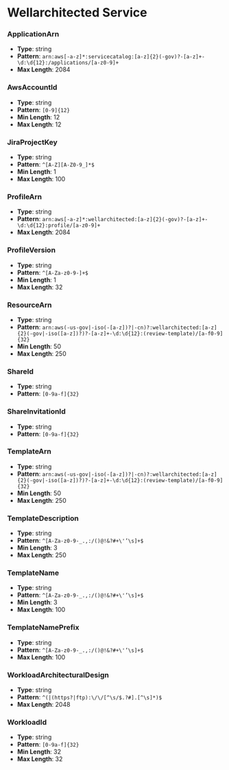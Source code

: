 # Wellarchitected Service

### ApplicationArn
- **Type**: string
- **Pattern**: `arn:aws[-a-z]*:servicecatalog:[a-z]{2}(-gov)?-[a-z]+-\d:\d{12}:/applications/[a-z0-9]+`
- **Max Length**: 2084

### AwsAccountId
- **Type**: string
- **Pattern**: `[0-9]{12}`
- **Min Length**: 12
- **Max Length**: 12

### JiraProjectKey
- **Type**: string
- **Pattern**: `^[A-Z][A-Z0-9_]*$`
- **Min Length**: 1
- **Max Length**: 100

### ProfileArn
- **Type**: string
- **Pattern**: `arn:aws[-a-z]*:wellarchitected:[a-z]{2}(-gov)?-[a-z]+-\d:\d{12}:profile/[a-z0-9]+`
- **Max Length**: 2084

### ProfileVersion
- **Type**: string
- **Pattern**: `^[A-Za-z0-9-]+$`
- **Min Length**: 1
- **Max Length**: 32

### ResourceArn
- **Type**: string
- **Pattern**: `arn:aws(-us-gov|-iso(-[a-z])?|-cn)?:wellarchitected:[a-z]{2}(-gov|-iso([a-z])?)?-[a-z]+-\d:\d{12}:(review-template)/[a-f0-9]{32}`
- **Min Length**: 50
- **Max Length**: 250

### ShareId
- **Type**: string
- **Pattern**: `[0-9a-f]{32}`

### ShareInvitationId
- **Type**: string
- **Pattern**: `[0-9a-f]{32}`

### TemplateArn
- **Type**: string
- **Pattern**: `arn:aws(-us-gov|-iso(-[a-z])?|-cn)?:wellarchitected:[a-z]{2}(-gov|-iso([a-z])?)?-[a-z]+-\d:\d{12}:(review-template)/[a-f0-9]{32}`
- **Min Length**: 50
- **Max Length**: 250

### TemplateDescription
- **Type**: string
- **Pattern**: `^[A-Za-z0-9-_.,:/()@!&?#+\'’\s]+$`
- **Min Length**: 3
- **Max Length**: 250

### TemplateName
- **Type**: string
- **Pattern**: `^[A-Za-z0-9-_.,:/()@!&?#+\'’\s]+$`
- **Min Length**: 3
- **Max Length**: 100

### TemplateNamePrefix
- **Type**: string
- **Pattern**: `^[A-Za-z0-9-_.,:/()@!&?#+\'’\s]+$`
- **Max Length**: 100

### WorkloadArchitecturalDesign
- **Type**: string
- **Pattern**: `^(|(https?|ftp):\/\/[^\s/$.?#].[^\s]*)$`
- **Max Length**: 2048

### WorkloadId
- **Type**: string
- **Pattern**: `[0-9a-f]{32}`
- **Min Length**: 32
- **Max Length**: 32

